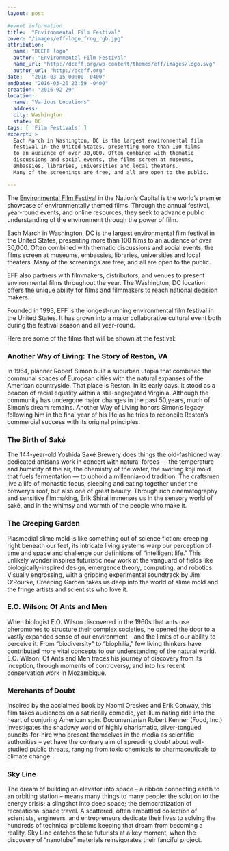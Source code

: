 ```yaml
---
layout: post

#event information
title:  "Environmental Film Festival"
cover: "/images/eff-logo_frog_rgb.jpg"
attribution:
  name: "DCEFF logo"
  author: "Environmental Film Festival"
  name_url: "http://dceff.org/wp-content/themes/eff/images/logo.svg"
  author_url: "http://dceff.org"
date:   "2016-03-15 00:00 -0400"
endDate: "2016-03-26 23:59 -0400"
creation: "2016-02-29"
location:
  name: "Various Locations"
  address:
  city: Washington
  state: DC
tags: [ 'Film Festivals' ]
excerpt: >
  Each March in Washington, DC is the largest environmental film 
  festival in the United States, presenting more than 100 films 
  to an audience of over 30,000. Often combined with thematic 
  discussions and social events, the films screen at museums, 
  embassies, libraries, universities and local theaters. 
  Many of the screenings are free, and all are open to the public.

---
```


The [Environmental Film Festival](http://dceff.org/) in the 
Nation’s Capital is the world’s
premier showcase of environmentally themed films. Through the annual
festival, year-round events, and online resources, they seek to
advance public understanding of the environment through the power
of film.

Each March in Washington, DC is the largest environmental film
festival in the United States, presenting more than 100 films
to an audience of over 30,000. Often combined with thematic
discussions and social events, the films screen at museums,
embassies, libraries, universities and local theaters.
Many of the screenings are free, and all are open to the public.

EFF also partners with filmmakers, distributors, and venues to
present environmental films throughout the year. The Washington, DC
location offers the unique ability for films and filmmakers to reach
national decision makers.

Founded in 1993, EFF is the longest-running environmental film
festival in the United States. It has grown into a major
collaborative cultural event both during the festival season and 
all year-round.

Here are some of the films that will be shown at the festival:

### Another Way of Living: The Story of Reston, VA

In 1964, planner Robert Simon built a suburban utopia that combined
the communal spaces of European cities with the natural expanses of
the American countryside.  That place is Reston.  In its early days,
it stood as a beacon of racial equality within a still-segregated
Virginia. Although the community has undergone major changes in the
past 50,years, much of Simon’s dream remains.  Another Way of Living
honors Simon’s legacy, following him in the final year of his life as
he tries to reconcile Reston’s commercial success with its original
principles.

### The Birth of Saké

The 144-year-old Yoshida Saké Brewery does things the old-fashioned
way: dedicated artisans work in concert with natural forces — the
temperature and humidity of the air, the chemistry of the water, the
swirling koji mold that fuels fermentation — to uphold a millennia-old
tradition. The craftsmen live a life of monastic focus, sleeping and
eating together under the brewery’s roof, but also one of great beauty.
Through rich cinematography and sensitive filmmaking, Erik Shirai
immerses us in the sensory world of saké, and in the whimsy and warmth
of the people who make it.

### The Creeping Garden

Plasmodial slime mold is like something out of science fiction:
creeping right beneath our feet, its intricate living systems warp our
perception of time and space and challenge our definitions of
“intelligent life.” This unlikely wonder inspires futuristic new work
at the vanguard of fields like biologically-inspired design,
emergence theory, computing, and robotics. Visually engrossing,
with a gripping experimental soundtrack by Jim O’Rourke, Creeping
Garden takes us deep into the world of slime mold and the fringe
artists and scientists who love it.

### E.O. Wilson: Of Ants and Men

When biologist E.O. Wilson discovered in the 1960s that ants use
pheromones to structure their complex societies, he opened the door
to a vastly expanded sense of our environment – and the limits of our
ability to perceive it. From “biodiversity” to “biophilia,” few
living thinkers have contributed more vital concepts to our
understanding of the natural world. E.O. Wilson: Of Ants and Men
traces his journey of discovery from its inception, through moments
of controversy, and into his recent conservation work in Mozambique.

### Merchants of Doubt

Inspired by the acclaimed book by Naomi Oreskes and Erik Conway,
this film takes audiences on a satirically comedic, yet illuminating
ride into the heart of conjuring American spin. Documentarian Robert
Kenner (Food, Inc.) investigates the shadowy world of highly
charismatic, silver-tongued pundits-for-hire who present themselves
in the media as scientific authorities – yet have the contrary aim of
spreading doubt about well-studied public threats, ranging from toxic
chemicals to pharmaceuticals to climate change.

### Sky Line

The dream of building an elevator into space – a ribbon connecting
earth to an orbiting station – means many things to many people:
the solution to the energy crisis; a slingshot into deep space; the
democratization of recreational space travel. A scattered, often
embattled collection of scientists, engineers, and entrepreneurs
dedicate their lives to solving the hundreds of technical problems
keeping that dream from becoming a reality. Sky Line catches these
futurists at a key moment, when the discovery of “nanotube”
materials reinvigorates their fanciful project.

